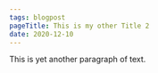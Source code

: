 ```yaml
---
tags: blogpost
pageTitle: This is my other Title 2
date: 2020-12-10
---
```


This is yet another paragraph of text.